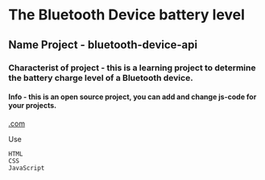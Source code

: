 # The Bluetooth Device battery level

## Name Project - bluetooth-device-api

### Characterist of project - this is a learning project to determine the battery charge level of a Bluetooth device.

#### Info - this is an open source project, you can add and change js-code for your projects.

[.com](moskvichev.com)

Use

```
HTML
CSS
JavaScript
```

